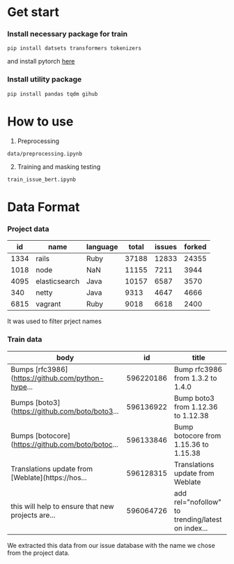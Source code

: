 # Get start

### Install necessary package for train
`pip install datsets transformers tokenizers`

and install pytorch [here](https://pytorch.org/)

### Install utility package
`pip install pandas tqdm gihub`


# How to use

1. Preprocessing

`data/preprocessing.ipynb`

2. Training and masking testing

`train_issue_bert.ipynb`


# Data Format

### Project data
|id|name|language|total|issues|forked|
|--|----|--------|-----|------|------|
|1334|rails|Ruby|37188|12833|24355|
|1018|node|NaN|11155|7211|3944|
|4095|elasticsearch|Java|10157|6587|3570|
|340|netty|Java|9313|4647|4666|
|6815|vagrant|Ruby|9018|6618|2400|

It was used to filter prject names

### Train data
body|id|title
----|--|----
Bumps [rfc3986](https://github.com/python-hype...|596220186|Bump rfc3986 from 1.3.2 to 1.4.0
Bumps [boto3](https://github.com/boto/boto3...|596136922|Bump boto3 from 1.12.36 to 1.12.38
Bumps [botocore](https://github.com/boto/botoc...|596133846|Bump botocore from 1.15.36 to 1.15.38
Translations update from [Weblate](https://hos...|596128315|Translations update from Weblate
this will help to ensure that new projects are...|596064726|add rel="nofollow" to trending/latest on index...

We extracted this data from our issue database with the name we chose from the project data.